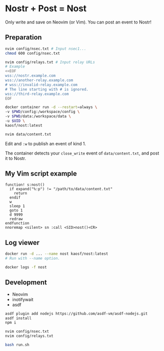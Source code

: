 # Nostr + Post = Nost

Only write and save on Neovim (or Vim). You can post an event to Nostr!

## Preparation

```sh
nvim config/nsec.txt # Input nsec1...
chmod 600 config/nsec.txt

nvim config/relays.txt # Input relay URLs
# Example
<<EOF
wss://nostr.example.com
wss://another-relay.example.com
# wss://invalid-relay.example.com
# The line starting with # is ignored.
wss://third-relay.example.com
EOF

docker container run -d --restart=always \
-v $PWD/config:/workspace/config \
-v $PWD/data:/workspace/data \
-u $UID \
kaosf/nost:latest

nvim data/content.txt
```

Edit and `:w` to publish an event of kind 1.

The container detects your `close_write` event of `data/content.txt`, and post it to Nostr.

## My Vim script example

```vim
function! s:nost()
  if expand("%:p") != "/path/to/data/content.txt"
    return
  endif
  w
  sleep 1
  goto 1
  d 9999
  redraw
endfunction
nnoremap <silent> sn :call <SID>nost()<CR>
```

## Log viewer

```sh
docker run -d ... --name nost kaosf/nost:latest
# Run with --name option.

docker logs -f nost
```

## Development

- Neovim
- inotifywait
- asdf

```sh
asdf plugin add nodejs https://github.com/asdf-vm/asdf-nodejs.git
asdf install
npm i

nvim config/nsec.txt
nvim config/relays.txt

bash run.sh
```
